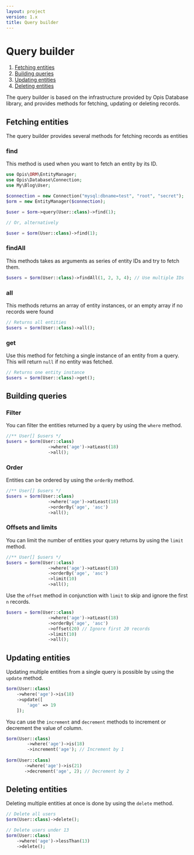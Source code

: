 ```yaml
---
layout: project
version: 1.x
title: Query builder
---
```

# Query builder

1. [Fetching entities](#fetching-entities)
2. [Building queries](#building-queries)
3. [Updating entities](#updating-entities)
4. [Deleting entities](#deleting-entities)

The query builder is based on the infrastructure provided by Opis Database library,
and provides methods for fetching, updating or deleting records. 

## Fetching entities

The query builder provides several methods for fetching records as entities

### find

This method is used when you want to fetch an entity by its ID.

```php
use Opis\ORM\EntityManager;
use Opis\Database\Connection;
use My\Blog\User;

$connection = new Connection("mysql:dbname=test", "root", "secret");
$orm = new EntityManager($connection);

$user = $orm->query(User::class)->find(1);

// Or, alternatively

$user = $orm(User::class)->find(1);
```

### findAll

This methods takes as arguments as series of entity IDs and try to fetch them.

```php
$users = $orm(User::class)->findAll(1, 2, 3, 4); // Use multiple IDs
```

### all

This methods returns an array of entity instances, or an empty array if no records were found

```php
// Returns all entities
$users = $orm(User::class)->all();
```

### get

Use this method for fetching a single instance of an entity from a query. This
will return `null` if no entity was fetched.

```php
// Returns one entity instance
$users = $orm(User::class)->get();
```

## Building queries

### Filter

You can filter the entities returned by a query by using the `where` method.

```php
//** User[] $users */
$users = $orm(User::class)
                ->where('age')->atLeast(18)
                ->all();
```

### Order

Entities can be ordered by using the `orderBy` method.

```php
//** User[] $users */
$users = $orm(User::class)
                ->where('age')->atLeast(18)
                ->orderBy('age', 'asc')
                ->all();
```

### Offsets and limits

You can limit the number of entities your query returns by using the `limit` method.

```php
//** User[] $users */
$users = $orm(User::class)
                ->where('age')->atLeast(18)
                ->orderBy('age', 'asc')
                ->limit(10)
                ->all();
```

Use the `offset` method in conjunction with `limit` to skip and ignore the first
`n` records.

```php
$users = $orm(User::class)
                ->where('age')->atLeast(18)
                ->orderBy('age', 'asc')
                ->offset(20) // Ignore first 20 records
                ->limit(10)
                ->all();
```

## Updating entities

Updating multiple entities from a single query is possible by using the `update` method.

```php
$orm(User::class)
    ->where('age')->is(18)
    ->update([
        'age' => 19
    ]);
```

You can use the `increment` and `decrement` methods to increment or decrement the value of column.

```php
$orm(User::class)
        ->where('age')->is(18)
        ->increment('age'); // Increment by 1
                
$orm(User::class)
       ->where('age')->is(21)
       ->decrement('age', 2); // Decrement by 2             
```

## Deleting entities

Deleting multiple entities at once is done by using the `delete` method.

```php
// Delete all users
$orm(User::class)->delete();

// Delete users under 13
$orm(User::class)
    ->where('age')->lessThan(13)
    ->delete(); 
```
